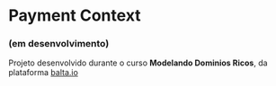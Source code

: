 # Payment Context
### (em desenvolvimento) 
Projeto desenvolvido durante o curso **Modelando Dominios Ricos**, da plataforma [balta.io](https://balta.io/)
